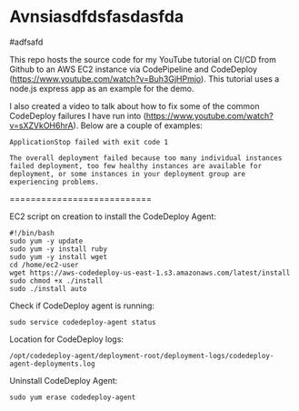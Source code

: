 # Avnsiasdfdsfasdasfda
#adfsafd

This repo hosts the source code for my YouTube tutorial on CI/CD from Github to an AWS EC2 instance via CodePipeline and CodeDeploy (https://www.youtube.com/watch?v=Buh3GjHPmjo). This tutorial uses a node.js express app as an example for the demo.

I also created a video to talk about how to fix some of the common CodeDeploy failures I have run into (https://www.youtube.com/watch?v=sXZVkOH6hrA). Below are a couple of examples:

```
ApplicationStop failed with exit code 1
```

```
The overall deployment failed because too many individual instances failed deployment, too few healthy instances are available for deployment, or some instances in your deployment group are experiencing problems.
```

===========================

EC2 script on creation to install the CodeDeploy Agent:

```
#!/bin/bash
sudo yum -y update
sudo yum -y install ruby
sudo yum -y install wget
cd /home/ec2-user
wget https://aws-codedeploy-us-east-1.s3.amazonaws.com/latest/install
sudo chmod +x ./install
sudo ./install auto
```

Check if CodeDeploy agent is running:
```
sudo service codedeploy-agent status
```

Location for CodeDeploy logs:
```
/opt/codedeploy-agent/deployment-root/deployment-logs/codedeploy-agent-deployments.log
```

Uninstall CodeDeploy Agent:
```
sudo yum erase codedeploy-agent
```
